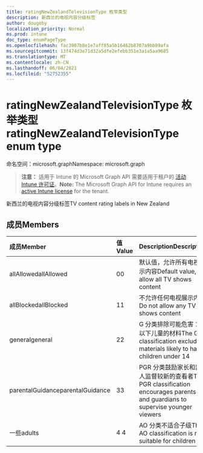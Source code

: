 ```yaml
---
title: ratingNewZealandTelevisionType 枚举类型
description: 新西兰的电视内容分级标签
author: dougeby
localization_priority: Normal
ms.prod: intune
doc_type: enumPageType
ms.openlocfilehash: fac3907b8e1e7aff85a5b16462b8707a9bb89afa
ms.sourcegitcommit: 13f474d3e71d32a5dfe2efebb351e3a1a5aa9685
ms.translationtype: MT
ms.contentlocale: zh-CN
ms.lasthandoff: 06/04/2021
ms.locfileid: "52752355"
---
```

# <a name="ratingnewzealandtelevisiontype-enum-type"></a><span data-ttu-id="12d1f-103">ratingNewZealandTelevisionType 枚举类型</span><span class="sxs-lookup"><span data-stu-id="12d1f-103">ratingNewZealandTelevisionType enum type</span></span>

<span data-ttu-id="12d1f-104">命名空间：microsoft.graph</span><span class="sxs-lookup"><span data-stu-id="12d1f-104">Namespace: microsoft.graph</span></span>

> <span data-ttu-id="12d1f-105">**注意：** 适用于 Intune 的 Microsoft Graph API 需要适用于租户的 [活动 Intune 许可证](https://go.microsoft.com/fwlink/?linkid=839381)。</span><span class="sxs-lookup"><span data-stu-id="12d1f-105">**Note:** The Microsoft Graph API for Intune requires an [active Intune license](https://go.microsoft.com/fwlink/?linkid=839381) for the tenant.</span></span>

<span data-ttu-id="12d1f-106">新西兰的电视内容分级标签</span><span class="sxs-lookup"><span data-stu-id="12d1f-106">TV content rating labels in New Zealand</span></span>

## <a name="members"></a><span data-ttu-id="12d1f-107">成员</span><span class="sxs-lookup"><span data-stu-id="12d1f-107">Members</span></span>
|<span data-ttu-id="12d1f-108">成员</span><span class="sxs-lookup"><span data-stu-id="12d1f-108">Member</span></span>|<span data-ttu-id="12d1f-109">值</span><span class="sxs-lookup"><span data-stu-id="12d1f-109">Value</span></span>|<span data-ttu-id="12d1f-110">Description</span><span class="sxs-lookup"><span data-stu-id="12d1f-110">Description</span></span>|
|:---|:---|:---|
|<span data-ttu-id="12d1f-111">allAllowed</span><span class="sxs-lookup"><span data-stu-id="12d1f-111">allAllowed</span></span>|<span data-ttu-id="12d1f-112">0</span><span class="sxs-lookup"><span data-stu-id="12d1f-112">0</span></span>|<span data-ttu-id="12d1f-113">默认值，允许所有电视显示内容</span><span class="sxs-lookup"><span data-stu-id="12d1f-113">Default value, allow all TV shows content</span></span>|
|<span data-ttu-id="12d1f-114">allBlocked</span><span class="sxs-lookup"><span data-stu-id="12d1f-114">allBlocked</span></span>|<span data-ttu-id="12d1f-115">1</span><span class="sxs-lookup"><span data-stu-id="12d1f-115">1</span></span>|<span data-ttu-id="12d1f-116">不允许任何电视展示内容</span><span class="sxs-lookup"><span data-stu-id="12d1f-116">Do not allow any TV shows content</span></span>|
|<span data-ttu-id="12d1f-117">general</span><span class="sxs-lookup"><span data-stu-id="12d1f-117">general</span></span>|<span data-ttu-id="12d1f-118">2</span><span class="sxs-lookup"><span data-stu-id="12d1f-118">2</span></span>|<span data-ttu-id="12d1f-119">G 分类排除可能危害 14 以下儿童的材料</span><span class="sxs-lookup"><span data-stu-id="12d1f-119">The G classification excludes materials likely to harm children under 14</span></span>|
|<span data-ttu-id="12d1f-120">parentalGuidance</span><span class="sxs-lookup"><span data-stu-id="12d1f-120">parentalGuidance</span></span>|<span data-ttu-id="12d1f-121">3</span><span class="sxs-lookup"><span data-stu-id="12d1f-121">3</span></span>|<span data-ttu-id="12d1f-122">PGR 分类鼓励家长和监护人监督较新的查看者</span><span class="sxs-lookup"><span data-stu-id="12d1f-122">The PGR classification encourages parents and guardians to supervise younger viewers</span></span>|
|<span data-ttu-id="12d1f-123">一些</span><span class="sxs-lookup"><span data-stu-id="12d1f-123">adults</span></span>|<span data-ttu-id="12d1f-124">4 </span><span class="sxs-lookup"><span data-stu-id="12d1f-124">4</span></span>|<span data-ttu-id="12d1f-125">AO 分类不适合子级</span><span class="sxs-lookup"><span data-stu-id="12d1f-125">The AO classification is not suitable for children</span></span>|




